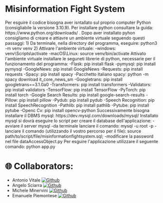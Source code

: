 <h1>Misinformation Fight System</h1>
Per esguire il codice bisogna aver isntallato sul proprio computer Python (consigliabile la versione 3.10.9). Per installare python consultare la guida: https://www.python.org/downloads/ .
Dopo aver installato pyhon consigliamo di creare e attiavre un ambiente virtuale seguendo questi passaggi:
1) Da terminale, nella directory del programma, eseguire: python3 -m venv venv
2) Attivare l'ambiente virtuale: 
	-windows: venv\Scripts\activate
	-macOS\Linux: source venv/bin/activate
Attivato l'ambiente virtuale installare le seguneti librerie di python, necessarie per il funzionamento del programma:
	-Flask: pip install flask
	-pymysql: pip install pymysql
	-GoogleNews: pip install GoogleNews
	-Requests: pip install requests
	-Spacy: pip install spacy
	-Pacchetto italiano spacy: python -m spacy download it_core_news_sm
	-Googletrans: pip install googletrans==3.1.0a0
	-Transformers: pip install transformers
	-Validators: pip install validators
	-TensorFlow: pip install TensorFlow 
	-PyTorch: pip install torch
	-Google Search Results: pip install google-search-results
	-Pillow: pip install pillow
	-Pydub: pip install pydub
	-Speech Recognition: pip install SpeechRecognition
	-Pathlib: pip install pathlib
	-Pytube: pip install pytube
	-Openc Cv: pip install opencv-python
Successivamente bisogna installare il DBMS mysql: https://dev.mysql.com/downloads/mysql/
Installato mysql si dovrà eseguire lo script per creare il database dell'applicazione:
	-avviare il server mysql
	-da terminale lanciare il comando:  mysql -u root -p
	-lanciare il comando (utilizzando il vostro percorso per il file): source path/to/script/file/misinformationfightsystem.sql;
	-modificare la password nel file dataAccessObject.py
Per esguire l'applicazione utilizzare il seguente comando: python app.py


<h1>🌐 Collaborators:</h1>
<ul>
	<li>Antonio Vitale 
 	<a href="https://github.com/vitalelele">
		<img src="https://camo.githubusercontent.com/8fdc8a65f5384d2285b19d3985fa80f21c23634c6de3a0f0d2aff988c96bef9f/68747470733a2f2f696d672e736869656c64732e696f2f62616467652f4769744875622d3130303030303f6c6f676f3d676974687562266c6f676f436f6c6f723d7768697465" alt="Github" data-canonical-src="https://img.shields.io/badge/GitHub-100000?logo=github&amp;logoColor=white" style="max-width: 100%;">
  	</a>
   </li>
   	<li>Angelo Sciarra 
 	<a href="https://github.com/Angelo-Sciarra">
		<img src="https://camo.githubusercontent.com/8fdc8a65f5384d2285b19d3985fa80f21c23634c6de3a0f0d2aff988c96bef9f/68747470733a2f2f696d672e736869656c64732e696f2f62616467652f4769744875622d3130303030303f6c6f676f3d676974687562266c6f676f436f6c6f723d7768697465" alt="Github" data-canonical-src="https://img.shields.io/badge/GitHub-100000?logo=github&amp;logoColor=white" style="max-width: 100%;">
  	</a>
   </li>
	<li>Michele Minervini
 	<a href="https://github.com/MicheleMinervini06">
		<img src="https://camo.githubusercontent.com/8fdc8a65f5384d2285b19d3985fa80f21c23634c6de3a0f0d2aff988c96bef9f/68747470733a2f2f696d672e736869656c64732e696f2f62616467652f4769744875622d3130303030303f6c6f676f3d676974687562266c6f676f436f6c6f723d7768697465" alt="Github" data-canonical-src="https://img.shields.io/badge/GitHub-100000?logo=github&amp;logoColor=white" style="max-width: 100%;">
  	</a>
   </li>
   	<li>Emanuele Piemontese
 	 	<a href="https://github.com/EmanuelePiemontese">
		<img src="https://camo.githubusercontent.com/8fdc8a65f5384d2285b19d3985fa80f21c23634c6de3a0f0d2aff988c96bef9f/68747470733a2f2f696d672e736869656c64732e696f2f62616467652f4769744875622d3130303030303f6c6f676f3d676974687562266c6f676f436f6c6f723d7768697465" alt="Github" data-canonical-src="https://img.shields.io/badge/GitHub-100000?logo=github&amp;logoColor=white" style="max-width: 100%;">
  	</a>
		
   </li>

	
</ul>


